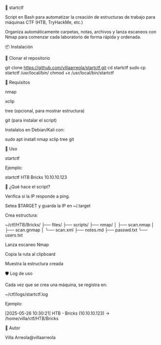 🚀 startctf

Script en Bash para automatizar la creación de estructuras de trabajo para máquinas CTF (HTB, TryHackMe, etc.)

Organiza automáticamente carpetas, notas, archivos y lanza escaneos con Nmap para comenzar cada laboratorio de forma rápida y ordenada.

📦 Instalación

🔁 Clonar el repositorio

git clone https://github.com/villaarreola/startctf.git
cd startctf
sudo cp startctf /usr/local/bin/
chmod +x /usr/local/bin/startctf

🧠 Requisitos

nmap

xclip

tree (opcional, para mostrar estructura)

git (para instalar el script)

Instalalos en Debian/Kali con:

sudo apt install nmap xclip tree git

🚀 Uso

startctf <plataforma> <nombre> <IP>

Ejemplo:

startctf HTB Bricks 10.10.10.123

🔄 ¿Qué hace el script?

Verifica si la IP responde a ping.

Setea $TARGET y guarda la IP en ~/.target

Crea estructura:

~/ctf/HTB/Bricks/
├── files/
├── scripts/
├── nmap/
│   ├── scan.nmap
│   ├── scan.gnmap
│   └── scan.xml
├── notes.md
├── passwd.txt
└── users.txt

Lanza escaneo Nmap

Copia la ruta al clipboard

Muestra la estructura creada

🛡️ Log de uso

Cada vez que se crea una máquina, se registra en:

~/ctf/logs/startctf.log

Ejemplo:

[2025-05-26 10:30:21] HTB - Bricks (10.10.10.123) → /home/villa/ctf/HTB/Bricks

🧠 Autor

Villa Arreola@villaarreola
